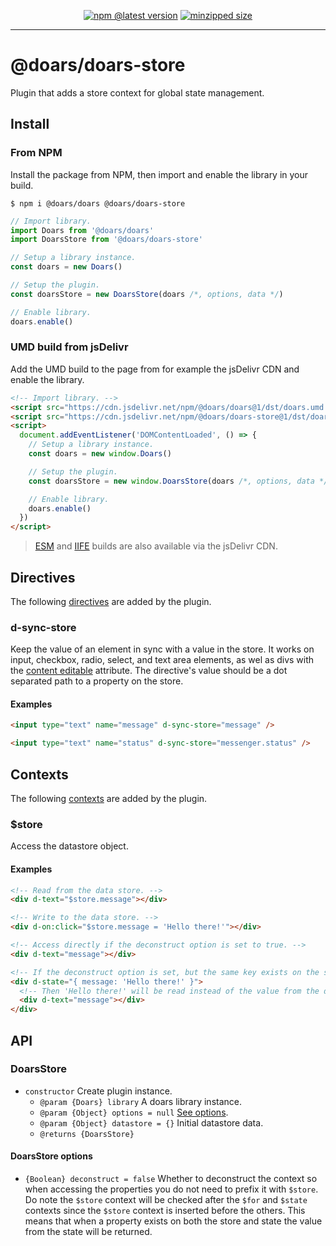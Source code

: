 <div align="center">

[![npm @latest version](https://img.shields.io/npm/v/@doars/doars-store.svg?label=Version&style=flat-square&maxAge=86400)](https://www.npmjs.com/package/@doars/doars-store)
[![minzipped size](https://img.shields.io/bundlephobia/minzip/@doars/doars-store?label=Size&style=flat-square&maxAge=86400)](https://www.npmjs.com/package/@doars/doars-store)

</div>

<hr/>

# @doars/doars-store

Plugin that adds a store context for global state management.

## Install

### From NPM

Install the package from NPM, then import and enable the library in your build.

```
$ npm i @doars/doars @doars/doars-store
```

```JavaScript
// Import library.
import Doars from '@doars/doars'
import DoarsStore from '@doars/doars-store'

// Setup a library instance.
const doars = new Doars()

// Setup the plugin.
const doarsStore = new DoarsStore(doars /*, options, data */)

// Enable library.
doars.enable()
```

### UMD build from jsDelivr

Add the UMD build to the page from for example the jsDelivr CDN and enable the library.

```HTML
<!-- Import library. -->
<script src="https://cdn.jsdelivr.net/npm/@doars/doars@1/dst/doars.umd.js"></script>
<script src="https://cdn.jsdelivr.net/npm/@doars/doars-store@1/dst/doars-store.umd.js"></script>
<script>
  document.addEventListener('DOMContentLoaded', () => {
    // Setup a library instance.
    const doars = new window.Doars()

    // Setup the plugin.
    const doarsStore = new window.DoarsStore(doars /*, options, data */)

    // Enable library.
    doars.enable()
  })
</script>
```

> [ESM](https://cdn.jsdelivr.net/npm/@doars/doars-store@1/dst/doars-store.esm.js) and [IIFE](https://cdn.jsdelivr.net/npm/@doars/doars-store@1/dst/doars-store.iife.js) builds are also available via the jsDelivr CDN.

## Directives

The following [directives](https://github.com/doars/doars/tree/main/packages/doars#directives) are added by the plugin.

### d-sync-store

Keep the value of an element in sync with a value in the store. It works on input, checkbox, radio, select, and text area elements, as wel as divs with the [content editable](https://developer.mozilla.org/docs/Web/Guide/HTML/Editable_content) attribute. The directive's value should be a dot separated path to a property on the store.

#### Examples

```HTML
<input type="text" name="message" d-sync-store="message" />
```

```HTML
<input type="text" name="status" d-sync-store="messenger.status" />
```

## Contexts

The following [contexts](https://github.com/doars/doars/tree/main/packages/doars#contexts) are added by the plugin.

### $store

Access the datastore object.

#### Examples

```HTML
<!-- Read from the data store. -->
<div d-text="$store.message"></div>
```

```HTML
<!-- Write to the data store. -->
<div d-on:click="$store.message = 'Hello there!'"></div>
```

```HTML
<!-- Access directly if the deconstruct option is set to true. -->
<div d-text="message"></div>
```

```HTML
<!-- If the deconstruct option is set, but the same key exists on the state. -->
<div d-state="{ message: 'Hello there!' }">
  <!-- Then 'Hello there!' will be read instead of the value from the data store. -->
  <div d-text="message"></div>
</div>
```

## API

### DoarsStore

- `constructor` Create plugin instance.
  - `@param {Doars} library` A doars library instance.
  - `@param {Object} options = null` [See options](#doarsstore-options).
  - `@param {Object} datastore = {}` Initial datastore data.
  - `@returns {DoarsStore}`

#### DoarsStore options

- `{Boolean} deconstruct = false` Whether to deconstruct the context so when accessing the properties you do not need to prefix it with `$store`. Do note the `$store` context will be checked after the `$for` and `$state` contexts since the `$store` context is inserted before the others. This means that when a property exists on both the store and state the value from the state will be returned.
